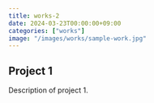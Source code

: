 ```yaml
---
title: works-2
date: 2024-03-23T00:00:00+09:00
categories: ["works"]
image: "/images/works/sample-work.jpg"
---
```


## Project 1
Description of project 1.
